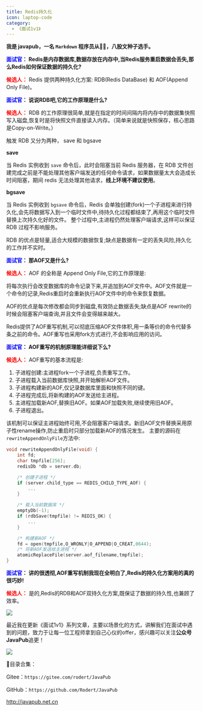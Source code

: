```yaml
---
title: Redis持久化
icon: laptop-code
category:
  - 《面试1v1》
---
```





**我是 javapub，一名 `Markdown` 程序员从👨‍💻，八股文种子选手。**





**<font color=blue>面试官</font>： Redis是内存数据库,数据存放在内存中,当Redis服务重启数据会丢失,那么Redis如何保证数据的持久化?**


**<font color=red>候选人：</font>** Redis 提供两种持久化方案: RDB(Redis DataBase) 和 AOF(Append Only File)。


**<font color=blue>面试官</font>： 说说RDB吧,它的工作原理是什么?**


**<font color=red>候选人：</font>** RDB 的工作原理很简单,就是在指定的时间间隔内将内存中的数据集快照写入磁盘,恢复时是将快照文件直接读入内存。（简单来说就是快照保存，核心思路是Copy-on-Write。）

触发 RDB 又分为两种， save 和 bgsave

**save**

当 Redis 实例收到 `save` 命令后，此时会阻塞当前 Redis 服务器，在 RDB 文件创建完成之前是不能处理其他客户端发送的任何命令请求，如果数据量太大会造成长时间阻塞，期间 redis 无法处理其他请求，**线上环境不建议使用**。

**bgsave**

当 Redis 实例收到 `bgsave` 命令后，Redis 会单独创建(fork)一个子进程来进行持久化,会先将数据写入到一个临时文件中,待持久化过程都结束了,再用这个临时文件替换上次持久化好的文件。 整个过程中,主进程仍然处理客户端请求,这样可以保证 RDB 过程不影响服务。

RDB 的优点是轻量,适合大规模的数据恢复;缺点是数据有一定的丢失风险,持久化的工作并不实时。


**<font color=blue>面试官</font>： 那AOF又是什么?**


**<font color=red>候选人：</font>** AOF 的全称是 Append Only File,它的工作原理是:

将每次执行会改变数据库的命令记录下来,并追加到AOF文件中。AOF文件就是一个命令的记录,Redis重启时会重新执行AOF文件中的命令来恢复数据。

AOF的优点是每次修改都会同步到磁盘,有效防止数据丢失;缺点是AOF rewrite的时候会阻塞客户端查询,并且文件会变得越来越大。

Redis提供了AOF重写机制,可以彻底压缩AOF文件体积,用一条等价的命令代替多条之前的命令。AOF重写也采用fork方式进行,不会影响应用的访问。


**<font color=blue>面试官</font>： AOF重写的机制原理能详细说下么?**


**<font color=red>候选人：</font>** AOF重写的基本流程是:

1. 子进程创建:主进程fork一个子进程,负责重写工作。
2. 子进程载入当前数据库快照,并开始解析AOF文件。
3. 子进程构建新的AOF,仅记录数据库里面和快照不同的键。
4. 子进程完成后,将新构建的AOF发送给主进程。
5. 主进程加载新AOF,替换旧AOF。如果AOF加载失败,继续使用旧AOF。
6. 子进程退出。

该机制可以保证主进程始终可用,不会阻塞客户端请求。新旧AOF文件替换采用原子性rename操作,防止重启时只部分加载新AOF的情况发生。
主要的源码在`rewriteAppendOnlyFile`方法中:

```c
void rewriteAppendOnlyFile(void) {
    int fd;
    char tmpfile[256];
    redisDb *db = server.db;

    /* 创建子进程 */
    if (server.child_type == REDIS_CHILD_TYPE_AOF) {
        ...
    }  

    /* 载入当前数据库 */
    emptyDb(-1);
    if (rdbSave(tmpfile) != REDIS_OK) {
        ...
    }  

    /* 构建新AOF */
    fd = open(tmpfile,O_WRONLY|O_APPEND|O_CREAT,0644);
    /* 将新AOF发送给主进程 */ 
    atomicReplaceFile(server.aof_filename,tmpfile);  
}
```


**<font color=blue>面试官</font>： 讲的很透彻,AOF重写机制我现在全明白了,Redis的持久化方案用的真的很巧妙!**


**<font color=red>候选人：</font>** 是的,Redis的RDB和AOF双持久化方案,既保证了数据的持久性,也兼顾了效率。





![](https://ghproxy.com/https://raw.githubusercontent.com/Rodert/javapub_oss/main/other/28.jpg?raw=true)


最近我在更新《面试1v1》系列文章，主要以场景化的方式，讲解我们在面试中遇到的问题，致力于让每一位工程师拿到自己心仪的offer，感兴趣可以关注**公众号JavaPub**追更！


![](https://javapub-common-oss.oss-cn-beijing.aliyuncs.com/javapub/2024%2F06%2F06%2F20240606-225632.png)


🎁目录合集：

Gitee：`https://gitee.com/rodert/JavaPub`

GitHub：`https://github.com/Rodert/JavaPub`


<http://javapub.net.cn>

